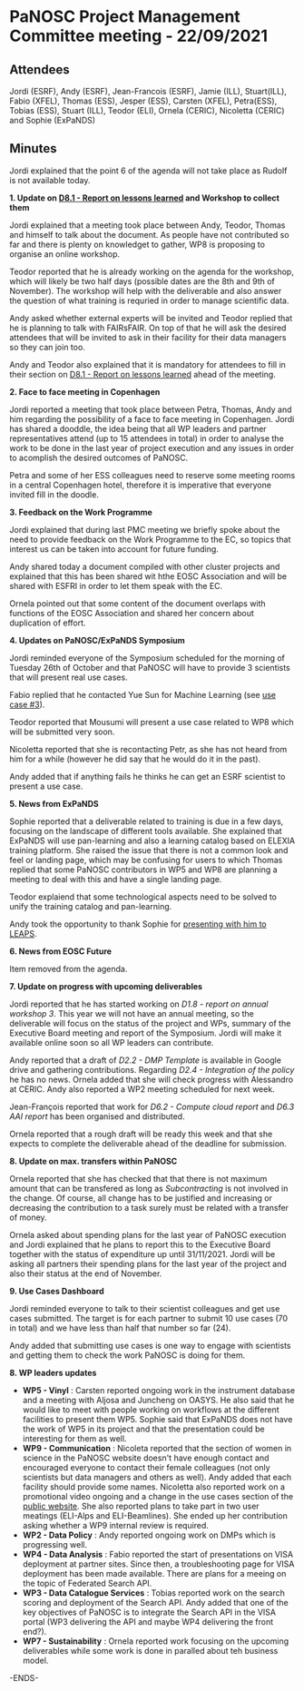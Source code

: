 PaNOSC Project Management Committee meeting - 22/09/2021 
========================================================


Attendees
-------
Jordi (ESRF), Andy (ESRF), Jean-Francois (ESRF), Jamie (ILL), Stuart(ILL), Fabio (XFEL), Thomas (ESS), Jesper (ESS), Carsten (XFEL), Petra(ESS), Tobias (ESS), Stuart (ILL), Teodor (ELI), Ornela (CERIC), Nicoletta (CERIC) and Sophie (ExPaNDS)


Minutes
-------	

Jordi explained that the point 6 of the agenda will not take place as Rudolf is not available today. 

**1. Update on [D8.1 - Report on lessons learned](https://docs.google.com/document/d/1VJg_BWmWUEJYWtU65mO_p-PFNMEBxOAx/edit?dls=true) and Workshop to collect them**

Jordi explained that a meeting took place between Andy, Teodor, Thomas and himself to talk about the document. As people have not contributed so far and there is plenty on knowledget to gather, WP8 is proposing to organise an online workshop.

Teodor reported that he is already working on the agenda for the workshop, which will likely be two half days (possible dates are the 8th and 9th of November). The workshop will help with the deliverable and also answer the question of what training is requried in order to manage scientific data.

Andy asked whether external experts will be invited and Teodor replied that he is planning to talk with FAIRsFAIR. On top of that he will ask the desired attendees that will be invited to ask in their facility for their data managers so they can join too.

Andy and Teodor also explained that it is mandatory for attendees to fill in their section on [D8.1 - Report on lessons learned](https://docs.google.com/document/d/1VJg_BWmWUEJYWtU65mO_p-PFNMEBxOAx/edit?dls=true) ahead of the meeting.

**2. Face to face meeting in Copenhagen**

Jordi reported a meeting that took place between Petra, Thomas, Andy and him regarding the possibility of a face to face meeting in Copenhagen. Jordi has shared a dooddle, the idea being that all WP leaders and partner representatives attend (up to 15 attendees in total) in order to analyse the work to be done in the last year of project execution and any issues in order to acomplish the desired outcomes of PaNOSC.

Petra and some of her ESS colleagues need to reserve some meeting rooms in a central Copenhagen hotel, therefore it is imperative that everyone invited fill in the doodle.

**3. Feedback on the Work Programme**

Jordi explained that during last PMC meeting we briefly spoke about the need to provide feedback on the Work Programme to the EC, so topics that interest us can be taken into account for future funding.

Andy shared today a document compiled with other cluster projects and explained that this has been shared wit hthe EOSC Association and will be shared with ESFRI in order to let them speak with the EC.

Ornela pointed out that some content of the document overlaps with functions of the EOSC Association and shared her concern about duplication of effort.


**4. Updates on PaNOSC/ExPaNDS Symposium**

Jordi reminded everyone of the Symposium scheduled for the morning of Tuesday 26th of October and that PaNOSC will have to provide 3 scientists that will present real use cases.

Fabio replied that he contacted Yue Sun for Machine Learning (see [use case #3](https://www.panosc.eu/use-cases/use-case-3-machine-learning-based-spectra-classification/)). 

Teodor reported that Mousumi will present a use case related to WP8 which will be submitted very soon.

Nicoletta reported that she is recontacting Petr, as she has not heard from him for a while (however he did say that he would do it in the past).

Andy added that if anything fails he thinks he can get an ESRF scientist to present a use case.

**5. News from ExPaNDS**

Sophie reported that a deliverable related to training is due in a few days, focusing on the landscape of different tools available. She explained that ExPaNDS will use pan-learning and also a learning catalog based on ELEXIA training platform. She raised the issue that there is not a common look and feel or landing page, which may be confusing for users to which Thomas replied that some PaNOSC contributors in WP5 and WP8 are planning a meeting to deal with this and have a single landing page.

Teodor explaiend that some technological aspects need to be solved to unify the training catalog and pan-learning.

Andy took the opportunity to thank Sophie for [presenting with him to LEAPS](https://github.com/panosc-eu/panosc/blob/master/Work%20Packages/WP9%20Outreach%20and%20communication/Presentations/LEAPS%20Data%20Strategy%20-%20the%20future%20of%20the%20ExPaNDS%20and%20PaNOSC%20projects_17092021.pdf).

**6. News from EOSC Future**

Item removed from the agenda.


**7. Update on progress with upcoming deliverables**

Jordi reported that he has started working on *D1.8 - report on annual workshop 3*. This year we will not have an annual meeting, so the deliverable will focus on the status of the project and WPs, summary of the Executive Board meeting and report of the Symposium. Jordi will make it available online soon so all WP leaders can contribute.

Andy reported that a draft of *D2.2 - DMP Template* is available in Google drive and gathering contributions. Regarding *D2.4 - Integration of the policy* he has no news. Ornela added that she will check progress with Alessandro at CERIC. Andy also reported a WP2 meeting scheduled for next week.

Jean-François reported that work for *D6.2 - Compute cloud report* and *D6.3 AAI report* has been organised and distributed.

Ornela reported that a rough draft will be ready this week and that she expects to complete the deliverable ahead of the deadline for submission.

**8. Update on max. transfers within PaNOSC**

Ornela reported that she has checked that that there is not maximum amount that can be transfered as long as *Subcontracting* is not involved in the change. Of course, all change has to be justified and increasing or decreasing the contribution to a task surely must be related with a transfer of money.

Ornela asked about spending plans for the last year of PaNOSC execution and Jordi explained that he plans to report this to the Executive Board together with the status of expenditure up until 31/11/2021. Jordi will be asking all partners their spending plans for the last year of the project and also their status at the end of November. 

**9. Use Cases Dashboard**

Jordi reminded everyone to talk to their scientist colleagues and get use cases submitted. The target is for each partner to submit 10 use cases (70 in total) and we have less than half that number so far (24).

Andy added that submitting use cases is one way to engage with scientists and getting them to check the work PaNOSC is doing for them.

**8. WP leaders updates**

* **WP5 - Vinyl** : Carsten reported ongoing work in the instrument database and a meeting with Aljosa and Juncheng on OASYS. He also said that he would like to meet with people working on workflows at the different facilities to present them WP5. Sophie said that ExPaNDS does not have the work of WP5 in its project and that the presentation could be interesting for them as well. 
* **WP9 - Communication** :  Nicoleta reported that the section of women in science in the PaNOSC website doesn't have enough contact and encouraged everyone to contact their female colleagues (not only scientists but data managers and others as well). Andy added that each facility should provide some names.  Nicoletta also reported work on a promotional video ongoing and a change in the use cases section of the [public website](https://www.panosc.eu/all-use-cases/). She also reported plans to take part in two user meatings (ELI-Alps and ELI-Beamlines). She ended up her contribution asking whether a WP9 internal review is required.
* **WP2 - Data Policy** : Andy reported ongoing work on DMPs which is progressing well.
* **WP4 - Data Analysis** : Fabio  reported the start of presentations on VISA deployment at partner sites. Since then, a troubleshooting page for VISA deployment has been made available. There are plans for a meeing on the topic of Federated Search API.
* **WP3 - Data Catalogue Services** : Tobias reported work on the search scoring and deployment of the Search API. Andy added that one of the key objectives of PaNOSC is to integrate the Search API in the VISA portal (WP3 delivering the API and maybe WP4 delivering the front end?).
* **WP7 - Sustainability** : Ornela reported work focusing on the upcoming deliverables while some work is done in paralled about teh business model.

-ENDS-
